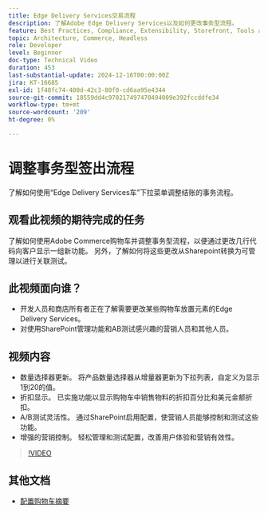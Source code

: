 ```yaml
---
title: Edge Delivery Services交易流程
description: 了解Adobe Edge Delivery Services以及如何更改事务型流程。
feature: Best Practices, Compliance, Extensibility, Storefront, Tools and External Services
topic: Architecture, Commerce, Headless
role: Developer
level: Beginner
doc-type: Technical Video
duration: 453
last-substantial-update: 2024-12-16T00:00:00Z
jira: KT-16685
exl-id: 1f48fc74-400d-42c3-80f0-cd6aa95e4344
source-git-commit: 18559dd4c970217497470494009e392fccddfe34
workflow-type: tm+mt
source-wordcount: '209'
ht-degree: 0%

---
```


# 调整事务型签出流程

了解如何使用“Edge Delivery Services车”下拉菜单调整结账的事务流程。

## 观看此视频的期待完成的任务

了解如何使用Adobe Commerce购物车并调整事务型流程，以便通过更改几行代码向客户显示一组新功能。  另外，了解如何将这些更改从Sharepoint转换为可管理以进行关联测试。

## 此视频面向谁？

* 开发人员和商店所有者正在了解需要更改某些购物车放置元素的Edge Delivery Services。
* 对使用SharePoint管理功能和AB测试感兴趣的营销人员和其他人员。

## 视频内容

* 数量选择器更新。 将产品数量选择器从增量器更新为下拉列表，自定义为显示1到20的值。
* 折扣显示。 已实施功能以显示购物车中销售物料的折扣百分比和美元金额折扣。
* A/B测试灵活性。 通过SharePoint启用配置，使营销人员能够控制和测试这些功能。
* 增强的营销控制。 轻松管理和测试配置，改善用户体验和营销有效性。

>[!VIDEO](https://video.tv.adobe.com/v/3442351?learn=on)

## 其他文档

* [配置购物车摘要](https://experienceleague.adobe.com/developer/commerce/storefront/dropins/cart/tutorials/configure-cart-summary/)
